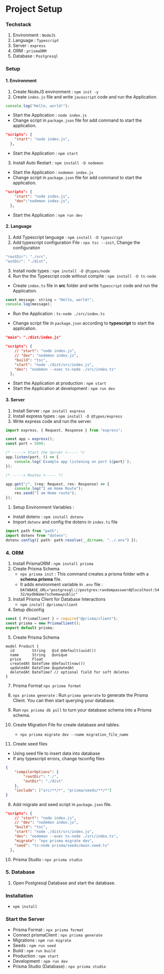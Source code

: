 # Project Setup

### Techstack

1. Environment : `NodeJS`
2. Language : `Typescript`
3. Server : `express`
4. ORM : `prismaORM`
5. Database : `Postgresql`

### Setup

#### 1. Environment

1. Create NodeJS environment : `npm init -y`
2. Create `index.js` file and write `javascript` code and run the Application.

```js
console.log("Hello, world!");
```

- Start the Application : `node index.js`
- Change script in `package.json` file for add command to start the application.

```json
"scripts": {
    "start": "node index.js",
  },
```

- Start the Application : `npm start`

3. Install Auto Restart : `npm install -D nodemon`

- Start the Application : `nodemon index.js`
- Change script in `package.json` file for add command to start the application.

```json
"scripts": {
    "start": "node index.js",
    "dev":"nodemon index.js",
  },
```

- Start the Application : `npm run dev`

#### 2. Language

1. Add Typescript language : `npm install -D typescript`
2. Add typescript configuration File : `npx tsc --init`, Change the configuration

```ts
"rootDir": "./src",
"outDir": "./dist",
```

3. Install node types : `npm install -D @types/node`
4. Run the the Typescript code without compile : `npm install -D ts-node`

- Create `index.ts` file in **src** folder and write `Typescript` code and run the Application.

```js
const message: string = "Hello, world!";
console.log(message);
```

- Run the Application : `ts-node ./src/index.ts`

- Change script file in `package.json` according to **typescript** to start the application.

```json
"main": "./dist/index.js"
```

```json
"scripts": {
    // "start": "node index.js",
    // "dev": "nodemon index.js",
    "build": "tsc",
    "start": "node ./dist/src/index.js",
    "dev": "nodemon --exec ts-node ./src/index.ts"
  },
```

- Start the Application at production : `npm start`
- Start the Application at development : `npm run dev`

#### 3. Server

1. Install Server : `npm install express`
2. Install express types : `npm install -D @types/express`
3. Write express code and run the server.

```ts index.ts
import express, { Request, Response } from "express";

const app = express();
const port = 5000;

/* -----> Start the Server <----- */
app.listen(port, () => {
	console.log(`Example app listening on port ${port}`);
});

/* -----> Routes <----- */

app.get("/", (req: Request, res: Response) => {
	console.log("I am Home Route");
	res.send("I am Home route");
});
```

1. Setup Environment Variables :

- Install dotenv : `npm install dotenv`
- Import `dotenv` and config the dotenv in `index.ts` file

```ts
import path from "path";
import dotenv from "dotenv";
dotenv.config({ path: path.resolve(__dirname, "../.env") });
```

### 4. ORM

1. Install PrismaORM : `npm install prisma`
2. Create Prisma Schema
   - `npx prisma init` : This command creates a prisma folder with a **schema.prisma** file.
   - It adds environment variable in `.env` file : `DATABASE_URL="postgresql://postgres:randompassword@localhost:5432/mydbName?schema=public"`
3. Install Prisma Client for Database Interactions
   - `npm install @prisma/client`
4. Setup dbconfig

```js
const { PrismaClient } = require("@prisma/client");
const prisma = new PrismaClient();
export default prisma;
```

5. Create Prisma Schema

```prisma
model Product {
  id        String   @id @default(uuid())
  name      String   @unique
  price     Float
  createdAt DateTime @default(now())
  updatedAt DateTime @updatedAt
  deletedAt DateTime? // optional field for soft deletes
}
```

7. Prisma Format `npx prisma format`
8. `npx prisma generate` : Run `prisma generate` to generate the Prisma Client. You can then start querying your database.

9. Run `npx prisma db pull` to turn your database schema into a Prisma schema.
10. Create Migration File for create database and tables.

    - `npx prisma migrate dev --name migration_file_name`

11. Create seed files

- Using seed file to insert data into database
- If any typescript errors, change tsconfig files

```json
{
	"compilerOptions": {
		"rootDir": "./",
		"outDir": "./dist"
	},
	"include": ["src/**/*", "prisma/seeds/**/*"]
}
```

8. Add migrate and seed script in `package.json` file.

```json
"scripts": {
    // "start": "node index.js",
    // "dev": "nodemon index.js",
    "build": "tsc",
    "start": "node ./dist/src/index.js",
    "dev": "nodemon --exec ts-node ./src/index.ts",
    "migrate": "npx prisma migrate dev",
    "seed": "ts-node prisma/seeds/main.seed.ts"
  },
```

10. Prisma Studio : `npx prisma studio`

### 5. Database

1. Open Postgresql Database and start the database.

### Installation

- `npm install`

### Start the Server

- Prisma Format : `npx prisma format`
- Connect prismaClient : `npx prisma generate`
- Migrations : `npm run migrate`
- Seeds : `npm run seed`
- Build : `npm run build`
- Production : `npm start`
- Development : `npm run dev`
- Prisma Studio (Database) : `npx prisma studio`
